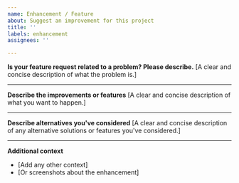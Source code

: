 ```yaml
---
name: Enhancement / Feature
about: Suggest an improvement for this project
title: ''
labels: enhancement
assignees: ''

---
```


**Is your feature request related to a problem? Please describe.**
[A clear and concise description of what the problem is.]

---
**Describe the improvements or features**
[A clear and concise description of what you want to happen.]

---
**Describe alternatives you've considered**
[A clear and concise description of any alternative solutions or features you've considered.]

---
**Additional context**
- [Add any other context]
- [Or screenshots about the enhancement]
